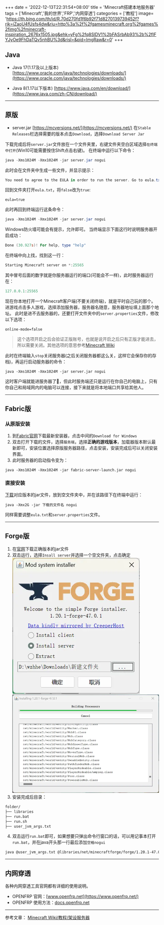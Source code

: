 +++
date = '2022-12-13T22:31:54+08:00'
title = 'Minecraft搭建本地服务器'
tags = ['Minecraft','我的世界','FRP','内网穿透']
categories = ['教程']
image= 'https://th.bing.com/th/id/R.70d270fd1f6b92f71d8270139739452f?rik=iZaoU4fUsfs4dw&riu=http%3a%2f%2fgamesminecraft.org%2fgames%2fimg%2fminecraft-inspiration_2676x1505.jpg&ehk=yFg%2fq8SlDV1%2bFASrbAb93%2b%2fIFYJyOe9FhDaTQv5nhBU%3d&risl=&pid=ImgRaw&r=0'
+++


## Java
 - Java 17(1.17及以上版本)
[https://www.oracle.com/java/technologies/downloads/](https://www.oracle.com/java/technologies/downloads/)

 - Java 8(1.17以下版本)
[https://www.java.com/en/download/](https://www.java.com/zh-CN/download/)

---

## 原版
 - server.jar   [https://mcversions.net/](https://mcversions.net/)
在`Stable Releases`栏选择需要的版本点击`Download`，选择`Download Server Jar`

下载完成后将`server.jar`文件放在一个文件夹里，右键文件夹空白区域选择`在终端中打开`(Win10可能需要按住Shift点击右键)。
在终端中运行以下命令：
```powershell
java -Xms1024M -Xmx1024M -jar server.jar nogui
```
此时会在文件夹中生成一些文件，并显示提示：
```powershell
You need to agree to the EULA in order to run the server. Go to eula.txt for more info.
```
回到文件夹打开`eula.txt`，将`false`改为`true`:
```
eula=true
```
此时再回到终端运行这条命令：
```powershell
java -Xms1024M -Xmx1024M -jar server.jar nogui
```
Windows防火墙可能会有提示，允许即可。
当终端显示下面这行时说明服务器开启成功：
```powershell
Done (30.927s)! For help, type "help"
```
在终端中向上找，找到这一行：
```powershell
Starting Minecraft server on *:25565
```
其中冒号后面的数字就是你服务器运行的端口(可能会不一样)，此时服务器运行在：
```powershell
127.0.0.1:25565
```

现在你本地打开一个Minecraft客户端(不要关闭终端)，就是平时自己玩的那个。进游戏点击多人游戏，选择添加服务器，服务器名随意，服务器地址填上面那个地址。
此时是进不去服务器的，还要打开文件夹中的`server.properties`文件，修改以下选项：
```
online-mode=false
```
> 这个选项开启之后会验证正版账号，也就是说开启之后只有正版才能进去，所以需要关闭。其他选项的意思参考[Minecraft Wiki](https://minecraft.fandom.com/zh/wiki/Server.properties#Minecraft%E6%9C%8D%E5%8A%A1%E5%99%A8%E5%B1%9E%E6%80%A7)

此时在终端输入`stop`关闭服务器(之后关闭服务器都这么关，这样它会保存你的存档)，再运行启动服务器的命令：
```
java -Xms1024M -Xmx1024M -jar server.jar nogui
```
这时客户端就能进服务器了🎉，但此时服务端还只是运行在你自己的电脑上，只有你自己和局域网内的电脑可以连接，接下来就是将本地端口共享给其他人。

---

## Fabric版

### 从原版安装
1. 到[Fabric官网](https://fabricmc.net/use)下载最新安装器，点击中间的`Download for Windows`
2. 双击打开下载的文件，选择`服务端`，选择**正确的游戏版本**，加载器版本默认最新即可，安装位置选择原版服务器路径，点击安装，安装完成后可以关闭安装界面。
3. 此时服务器的启动指令变为：
```
java -Xms1024M -Xmx1024M -jar fabric-server-launch.jar nogui
```
### 直接安装
[下载](https://fabricmc.net/use/server/)对应版本的jar文件，放到空文件夹中，并在该路径下在终端中运行：
```
java -Xmx2G -jar 下载的文件名 nogui
```
同样需要调整`eula.txt`和`server.properties`文件。

---

## Forge版
1. 在[官网](https://files.minecraftforge.net/net/minecraftforge/forge/)下载正确版本的jar文件
2. 双击运行，选择`Insall server`并选择一个空文件夹，点击确定
![Forge-installer](Forge-installer.webp)
![Forge-installing](Forge-installing.webp)
3. 安装完成后目录：
```
folder/
├── libraries
├── run.bat
├── run.sh
├── user_jvm_args.txt
```
4. 双击运行`run.bat`即可，如果想要只弹出命令行窗口的话，可以用记事本打开`run.bat`，并在java开头那一行最后添加`空格nogui`
```bash
java @user_jvm_args.txt @libraries/net/minecraftforge/forge/1.20.1-47.0.1/win_args.txt %* nogui
```

---

## 内网穿透
各种内网穿透工具官网都有详细的使用说明。
 - OPENFRP 官网：[www.openfrp.net](https://www.openfrp.net/)
 - OPENFRP 使用方法：[docs.openfrp.net](https://docs.openfrp.net/)

---

参考文章：
[Minecraft Wiki/教程/架设服务器](https://minecraft.fandom.com/zh/wiki/%E6%95%99%E7%A8%8B/%E6%9E%B6%E8%AE%BE%E6%9C%8D%E5%8A%A1%E5%99%A8)
